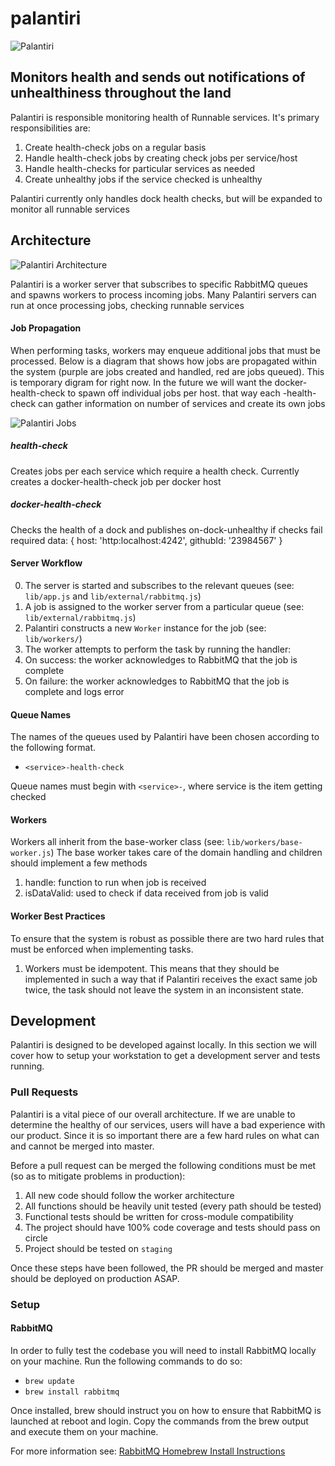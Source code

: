 # palantiri

![Palantiri](http://3.bp.blogspot.com/-0LHUkeWt6A0/TpCy7N014UI/AAAAAAAAAbs/5EIMr-5nFaw/s1600/palantiri.jpg)

## Monitors health and sends out notifications of unhealthiness throughout the land

Palantiri is responsible monitoring health of Runnable services. It's primary responsibilities are:

1. Create health-check jobs on a regular basis
2. Handle health-check jobs by creating check jobs per service/host
3. Handle health-checks for particular services as needed
4. Create unhealthy jobs if the service checked is unhealthy

Palantiri currently only handles dock health checks, but will be expanded to monitor all runnable services

## Architecture
![Palantiri Architecture](https://docs.google.com/drawings/d/11phphEk_Ri8PwXgVzNy5QVy1YN9gzFJbighAMYwp9Zc/pub?w=935&h=600)

Palantiri is a worker server that subscribes to specific RabbitMQ queues and spawns
workers to process incoming jobs. Many Palantiri servers can run at once processing
jobs, checking runnable services

#### Job Propagation
When performing tasks, workers may enqueue additional jobs that must
be processed. Below is a diagram that shows how jobs are propagated within the
system (purple are jobs created and handled, red are jobs queued). This is temporary digram for right now.
In the future we will want the docker-health-check to spawn off individual jobs per host.
that way each <service>-health-check can gather information on number of services and create its own jobs

![Palantiri Jobs](https://docs.google.com/drawings/d/1X1MnxYyfomGopq8cu7K9NxcNahNGomFH9585l9B5H_E/pub?w=846&h=427)

##### health-check
Creates jobs per each service which require a health check.
Currently creates a docker-health-check job per docker host

##### docker-health-check
Checks the health of a dock and publishes on-dock-unhealthy if checks fail
required data: { host: 'http:localhost:4242', githubId: '23984567' }

#### Server Workflow
0. The server is started and subscribes to the relevant queues (see: `lib/app.js` and
  `lib/external/rabbitmq.js`)
1. A job is assigned to the worker server from a particular queue (see: `lib/external/rabbitmq.js`)
2. Palantiri constructs a new `Worker` instance for the job (see: `lib/workers/`)
3. The worker attempts to perform the task by running the handler:
  1. On success: the worker acknowledges to RabbitMQ that the job is complete
  2. On failure: the worker acknowledges to RabbitMQ that the job is complete and logs error

#### Queue Names
The names of the queues used by Palantiri have been chosen according to the following format.

* `<service>-health-check`

Queue names must begin with `<service>-`, where service is the item getting checked

#### Workers
Workers all inherit from the base-worker class (see: `lib/workers/base-worker.js`)
The base worker takes care of the domain handling and children should implement a few methods
1. handle: function to run when job is received
2. isDataValid: used to check if data received from job is valid

#### Worker Best Practices
To ensure that the system is robust as possible there are two hard rules that
must be enforced when implementing tasks.

1. Workers must be idempotent. This means that they should be implemented in
  such a way that if Palantiri receives the exact same job twice, the task should not
  leave the system in an inconsistent state.

## Development

Palantiri is designed to be developed against locally. In this section we will cover
how to setup your workstation to get a development server and tests running.

### Pull Requests
Palantiri is a vital piece of our overall architecture. If we are unable to
determine the healthy of our services, users will have a bad experience with our product.
Since it is so important there are a few hard rules on what can and cannot be
merged into master.

Before a pull request can be merged the following conditions must be met (so as
to mitigate problems in production):

1. All new code should follow the worker architecture
2. All functions should be heavily unit tested (every path should be tested)
3. Functional tests should be written for cross-module compatibility
4. The project should have 100% code coverage and tests should pass on circle
5. Project should be tested on `staging`

Once these steps have been followed, the PR should be merged and master should
be deployed on production ASAP.

### Setup

#### RabbitMQ
In order to fully test the codebase you will need to install RabbitMQ locally
on your machine. Run the following commands to do so:

* `brew update`
* `brew install rabbitmq`

Once installed, brew should instruct you on how to ensure that RabbitMQ is
launched at reboot and login. Copy the commands from the brew output and execute
them on your machine.

For more information see:
[RabbitMQ Homebrew Install Instructions](https://www.rabbitmq.com/install-homebrew.html)
